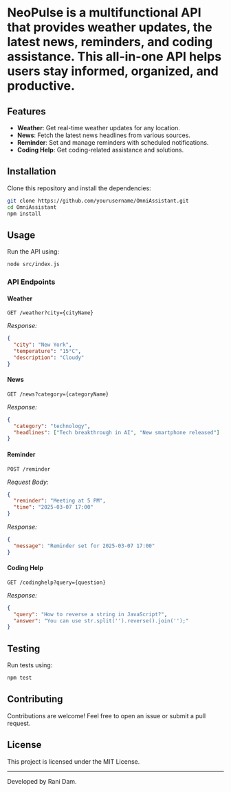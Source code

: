 # NeoPulse is a multifunctional API that provides weather updates, the latest news, reminders, and coding assistance. This all-in-one API helps users stay informed, organized, and productive.

## Features

- **Weather**: Get real-time weather updates for any location.
- **News**: Fetch the latest news headlines from various sources.
- **Reminder**: Set and manage reminders with scheduled notifications.
- **Coding Help**: Get coding-related assistance and solutions.

## Installation

Clone this repository and install the dependencies:

```sh
git clone https://github.com/yourusername/OmniAssistant.git
cd OmniAssistant
npm install
```

## Usage

Run the API using:

```sh
node src/index.js
```

### API Endpoints

#### Weather

```
GET /weather?city={cityName}
```

*Response:*

```json
{
  "city": "New York",
  "temperature": "15°C",
  "description": "Cloudy"
}
```

#### News

```
GET /news?category={categoryName}
```

*Response:*

```json
{
  "category": "technology",
  "headlines": ["Tech breakthrough in AI", "New smartphone released"]
}
```

#### Reminder

```
POST /reminder
```

*Request Body:*

```json
{
  "reminder": "Meeting at 5 PM",
  "time": "2025-03-07 17:00"
}
```

*Response:*

```json
{
  "message": "Reminder set for 2025-03-07 17:00"
}
```

#### Coding Help

```
GET /codinghelp?query={question}
```

*Response:*

```json
{
  "query": "How to reverse a string in JavaScript?",
  "answer": "You can use str.split('').reverse().join('');"
}
```

## Testing

Run tests using:

```sh
npm test
```

## Contributing

Contributions are welcome! Feel free to open an issue or submit a pull request.

## License

This project is licensed under the MIT License.

---

Developed by Rani Dam.

